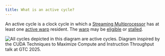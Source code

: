 ```yaml
---
title: What is an active cycle?
---
```


An active cycle is a clock cycle in which a [Streaming Multiprocessor](https://modal.com/gpu-glossary/device-hardware/streaming-multiprocessor) has at least one [active warp](https://www.notion.so/GPU-Performance-Glossary-2251e7f1694980bd93e4f67a75c6e489?pvs=21) resident. The [warp](https://modal.com/gpu-glossary/device-software/warp) may be [eligible](https://www.notion.so/GPU-Performance-Glossary-2251e7f1694980bd93e4f67a75c6e489?pvs=21) or [stalled](https://www.notion.so/GPU-Performance-Glossary-2251e7f1694980bd93e4f67a75c6e489?pvs=21).

![All cycles depicted in this diagram are active cycles. Diagram inspired by the [CUDA Techniques to Maximize Compute and Instruction Throughput](https://www.nvidia.com/en-us/on-demand/session/gtc25-s72685/) talk at GTC 2025.](GPU%20Performance%20Glossary%202251e7f1694980bd93e4f67a75c6e489/terminal-cycles(2)%201.png)
